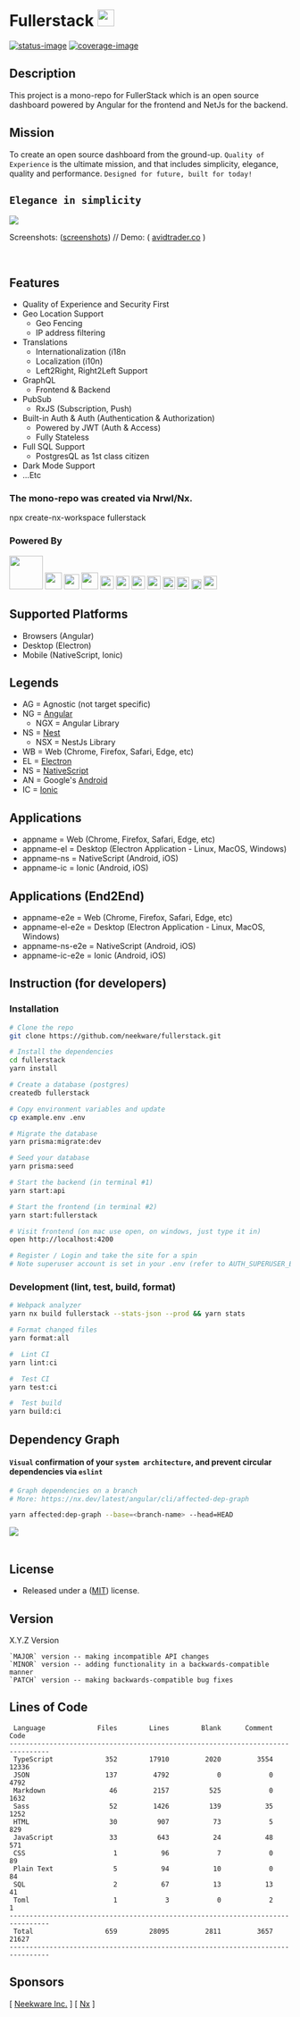# Fullerstack <img style="margin-bottom: -6px" width="30" src="libs/agx-assets/src/lib/images/tech/fullerstack-x250.png">

[![status-image]][status-link]
[![coverage-image]][coverage-link]

## Description

This project is a mono-repo for FullerStack which is an open source dashboard powered by Angular for the frontend and NetJs for the backend.

## Mission

To create an open source dashboard from the ground-up. `Quality of Experience` is the ultimate mission, and that includes simplicity, elegance, quality and performance. `Designed for future, built for today!`<br/>

## `Elegance in simplicity`

<img width="auto" src="libs/agx-assets/src/lib/images/misc/login.png">

Screenshots: ([screenshots](FEATURES.md)) // Demo: ( [avidtrader.co](https://app.avidtrader.co/) )

<br/>

## Features

- Quality of Experience and Security First
- Geo Location Support
  - Geo Fencing
  - IP address filtering
- Translations
  - Internationalization (i18n
  - Localization (i10n)
  - Left2Right, Right2Left Support
- GraphQL
  - Frontend & Backend
- PubSub
  - RxJS (Subscription, Push)
- Built-in Auth & Auth (Authentication & Authorization)
  - Powered by JWT (Auth & Access)
  - Fully Stateless
- Full SQL Support
  - PostgresQL as 1st class citizen
- Dark Mode Support
- ...Etc

### The mono-repo was created via Nrwl/Nx.

npx create-nx-workspace fullerstack

### Powered By

[<img style="margin-bottom: 1px" width="60" src="libs/agx-assets/src/lib/images/tech/nx-x250.png">](https://nx.dev/)
[<img style="margin-bottom: -6px" width="30" src="libs/agx-assets/src/lib/images/tech/angular-x250.png">](https://angular.io)
[<img style="margin-bottom: -5px" width="27" src="libs/agx-assets/src/lib/images/tech/nestjs-x250.png">](https://nestjs.com/)
[<img style="margin-bottom: -7px" width="30" src="libs/agx-assets/src/lib/images/tech/prisma-x250.png">](https://www.prisma.io/)
[<img style="margin-bottom: -4px" width="24" src="libs/agx-assets/src/lib/images/tech/graphql-x250.png">](https://graphql.org/)
[<img style="margin-bottom: -4px" width="24" src="libs/agx-assets/src/lib/images/tech/apollo-x250.png">](https://www.apollographql.com/)
[<img style="margin-bottom: -4px" width="24" src="libs/agx-assets/src/lib/images/tech/html5-x250.png">](https://en.wikipedia.org/wiki/HTML5)
[<img style="margin-bottom: -4px" width="24" src="libs/agx-assets/src/lib/images/tech/css3-x250.png">](https://www.w3.org/)
[<img style="margin-bottom: -4px" width="22" src="libs/agx-assets/src/lib/images/tech/scss-x250.png">](https://sass-lang.com/)
[<img style="margin-bottom: -4px" width="22" src="libs/agx-assets/src/lib/images/tech/psql-x250.png">](https://www.postgresql.org/)
[<img style="margin-bottom: -4px" width="18" src="libs/agx-assets/src/lib/images/tech/jest-x250.png">](https://jestjs.io/docs/getting-started)
[<img style="margin-bottom: -4px" width="24" src="libs/agx-assets/src/lib/images/tech/cypress-x250.png">](https://www.cypress.io/)

## Supported Platforms

- Browsers (Angular)
- Desktop (Electron)
- Mobile (NativeScript, Ionic)

## Legends

- AG = Agnostic (not target specific)
- NG = [Angular](angular.io)
  - NGX = Angular Library
- NS = [Nest](nestjs.com)
  - NSX = NestJs Library
- WB = Web (Chrome, Firefox, Safari, Edge, etc)
- EL = [Electron](electronjs.org)
- NS = [NativeScript](nativescript.org)
- AN = Google's [Android](android.com)
- IC = [Ionic](ionicframework.com)

## Applications

- appname = Web (Chrome, Firefox, Safari, Edge, etc)
- appname-el = Desktop (Electron Application - Linux, MacOS, Windows)
- appname-ns = NativeScript (Android, iOS)
- appname-ic = Ionic (Android, iOS)

## Applications (End2End)

- appname-e2e = Web (Chrome, Firefox, Safari, Edge, etc)
- appname-el-e2e = Desktop (Electron Application - Linux, MacOS, Windows)
- appname-ns-e2e = NativeScript (Android, iOS)
- appname-ic-e2e = Ionic (Android, iOS)

## Instruction (for developers)

### Installation

```bash
# Clone the repo
git clone https://github.com/neekware/fullerstack.git

# Install the dependencies
cd fullerstack
yarn install

# Create a database (postgres)
createdb fullerstack

# Copy environment variables and update
cp example.env .env

# Migrate the database
yarn prisma:migrate:dev

# Seed your database
yarn prisma:seed

# Start the backend (in terminal #1)
yarn start:api

# Start the frontend (in terminal #2)
yarn start:fullerstack

# Visit frontend (on mac use open, on windows, just type it in)
open http://localhost:4200

# Register / Login and take the site for a spin
# Note superuser account is set in your .env (refer to AUTH_SUPERUSER_EMAIL, AUTH_SUPERUSER_PASSWORD)
```

### Development (lint, test, build, format)

```bash
# Webpack analyzer
yarn nx build fullerstack --stats-json --prod && yarn stats

# Format changed files
yarn format:all

#  Lint CI
yarn lint:ci

#  Test CI
yarn test:ci

#  Test build
yarn build:ci
```

## Dependency Graph

#### `Visual` confirmation of your `system architecture`, and prevent circular dependencies via `eslint`

```bash
# Graph dependencies on a branch
# More: https://nx.dev/latest/angular/cli/affected-dep-graph

yarn affected:dep-graph --base=<branch-name> --head=HEAD
```

<img width="auto" src="libs/agx-assets/src/lib/images/misc/dep-graph.png">
<br/><br/>

## License

- Released under a ([MIT](https://raw.githubusercontent.com/neekware/fullerstack/main/LICENSE)) license.

## Version

X.Y.Z Version

    `MAJOR` version -- making incompatible API changes
    `MINOR` version -- adding functionality in a backwards-compatible manner
    `PATCH` version -- making backwards-compatible bug fixes

## Lines of Code

```txt<br>--------------------------------------------------------------------------------
 Language             Files        Lines        Blank      Comment         Code
--------------------------------------------------------------------------------
 TypeScript             352        17910         2020         3554        12336
 JSON                   137         4792            0            0         4792
 Markdown                46         2157          525            0         1632
 Sass                    52         1426          139           35         1252
 HTML                    30          907           73            5          829
 JavaScript              33          643           24           48          571
 CSS                      1           96            7            0           89
 Plain Text               5           94           10            0           84
 SQL                      2           67           13           13           41
 Toml                     1            3            0            2            1
--------------------------------------------------------------------------------
 Total                  659        28095         2811         3657        21627
--------------------------------------------------------------------------------
```

## Sponsors

[ [Neekware Inc.](http://neekware.com) ] [ [Nx](https://nx.dev) ]

[status-image]: https://github.com/neekware/fullerstack/actions/workflows/ci.yml/badge.svg
[status-link]: https://github.com/neekware/fullerstack/actions/workflows/ci.yml
[version-image]: https://img.shields.io/npm/v/@fullerstack.svg
[version-link]: https://www.npmjs.com/settings/fullerstack/packages
[coverage-image]: https://coveralls.io/repos/neekware/fullerstack/badge.svg
[coverage-link]: https://coveralls.io/r/neekware/fullerstack
